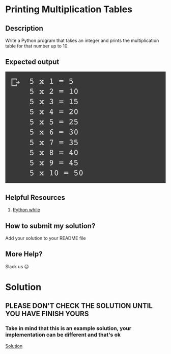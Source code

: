 # Printing Multiplication Tables

## Description

Write a Python program that takes an integer and prints the multiplication table for that number up to 10.

## Expected output
![expected output](../../../assets/ch_04_expected.png)

## Helpful Resources

1. [Python while](https://www.w3schools.com/python/python_while_loops.asp)

## How to submit my solution?

Add your solution to your README file

## More Help?

Slack us 😉

# Solution

## PLEASE DON'T CHECK THE SOLUTION UNTIL YOU HAVE FINISH YOURS

### Take in mind that this is an example solution, your implementation can be different and that's ok

[Solution](../sol)
